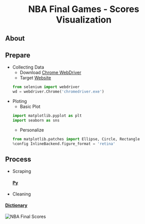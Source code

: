 <h1 align = 'center'>
    NBA Final Games - Scores Visualization
    </h1>

## About

## Prepare
+ Collecting Data
  + Download [Chrome WebDriver](https://chromedriver.chromium.org/downloads)
  + Target [Website](https://www.basketball-reference.com/)
  ```python
  from selenium import webdriver
  wd = webdriver.Chrome('chromedriver.exe')
  ```
+ Ploting
  + Basic Plot
  ```python
  import matplotlib.pyplot as plt
  import seaborn as sns
  ```
  + Personalize
  ```python
  from matplotlib.patches import Ellipse, Circle, Rectangle
  %config InlineBackend.figure_format = 'retina'
  ```
  
## Process
+ Scraping
    #### [Py](sss)
+ Cleaning

#### [Dictionary](https://github.com/pandasTong/NBA-Teams-Chinese/blob/5d7f067614cc6b98174364711987ece117dafd00/name-dict.py)

![NBA Final Scores](https://user-images.githubusercontent.com/7564386/133545100-50224181-5647-4b76-8fc8-12e9a15ecee0.png)
